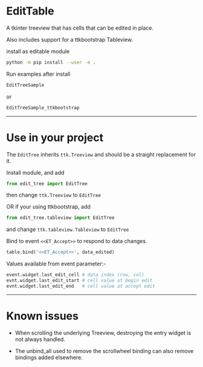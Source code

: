 
EditTable
=========


A tkinter treeview that has cells that can be edited in place.

Also includes support for a ttkbootstrap Tableview.



install as editable module

```sh
python -m pip install --user -e .
```

Run examples after install
```sh
EditTreeSample
```
or
```sh
EditTreeSample_ttkbootstrap
```

---
Use in your project
===================

The `EditTree` inherits `ttk.Treeview` and should be a straight replacement for it.

Install module, and add
```python
from edit_tree import EditTree
```
then change `ttk.Treeview` to `EditTree`

OR if your using ttkbootstrap, add
```python
from edit_tree.tableview import EditTree
```
and change `ttk.tableview.Tableview` to `EditTree`


Bind to event `<<ET_Accept>>` to respond to data changes.
```python
table.bind('<<ET_Accept>>', data_edited)
```

Values available from event parameter:-
```python
event.widget.last_edit_cell # data index (row, col)
evnt.widget.last_edit_start # cell value at begin edit
evnt.widget.last_edit_end   # cell value at accept edit
```

---
Known issues
============

* When scrolling the underlying Treeview, destroying the entry widget is not always handled.

* The unbind_all used to remove the scrollwheel binding can also remove bindings added elsewhere.
